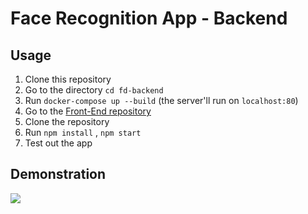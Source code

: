 # Face Recognition App - Backend  
  
  
## Usage

1. Clone this repository
2. Go to the directory ```cd fd-backend ```
3. Run ```docker-compose up --build``` (the server'll run on ```localhost:80```)
4. Go to the  [Front-End repository](https://github.com/ChansooKim316/fd-frontend)
5. Clone the repository
6. Run ```npm install``` , ```npm start``` 
7. Test out the app

## Demonstration

![](./demo_readme.gif)
